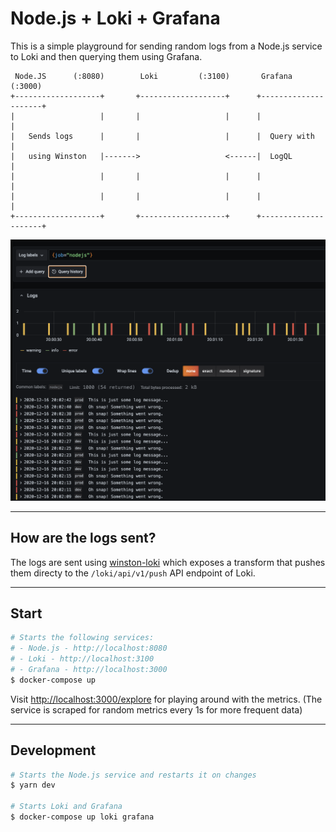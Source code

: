 # Node.js + Loki + Grafana

This is a simple playground for sending random logs from a Node.js service to Loki and then querying
them using Grafana.

```
 Node.JS      (:8080)        Loki         (:3100)       Grafana        (:3000)
+-------------------+       +-------------------+      +---------------------+
|                   |       |                   |      |                     |
|   Sends logs      |       |                   |      |  Query with         |
|   using Winston   |------->                   <------|  LogQL              |
|                   |       |                   |      |                     |
|                   |       |                   |      |                     |
+-------------------+       +-------------------+      +---------------------+
```

![Screenshot](./assets/screenshot.png "Screenshot")

---

## How are the logs sent?

The logs are sent using [winston-loki](https://github.com/JaniAnttonen/winston-loki) which exposes a transform that pushes them directy to the `/loki/api/v1/push` API endpoint of Loki.

---

## Start

```bash
# Starts the following services:
# - Node.js - http://localhost:8080 
# - Loki - http://localhost:3100 
# - Grafana - http://localhost:3000 
$ docker-compose up
```

Visit [http://localhost:3000/explore](http://localhost:3000/explore) for playing around with the metrics.
(The service is scraped for random metrics every 1s for more frequent data)

---

## Development

```bash
# Starts the Node.js service and restarts it on changes
$ yarn dev

# Starts Loki and Grafana
$ docker-compose up loki grafana